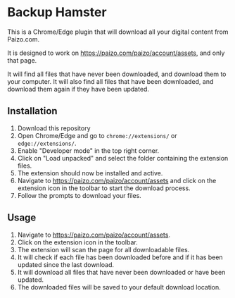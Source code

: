 # Backup Hamster

This is a Chrome/Edge plugin that will download all your digital content from Paizo.com.

It is designed to work on https://paizo.com/paizo/account/assets, and only that page.

It will find all files that have never been downloaded, and download them to your computer.
It will also find all files that have been downloaded, and download them again if they have been updated.

## Installation
1. Download this repository
2. Open Chrome/Edge and go to `chrome://extensions/` or `edge://extensions/`.
3. Enable "Developer mode" in the top right corner.
4. Click on "Load unpacked" and select the folder containing the extension files.
5. The extension should now be installed and active.
6. Navigate to https://paizo.com/paizo/account/assets and click on the extension icon in the toolbar to start the download process.
7. Follow the prompts to download your files.
## Usage
1. Navigate to https://paizo.com/paizo/account/assets.
2. Click on the extension icon in the toolbar.
3. The extension will scan the page for all downloadable files.
4. It will check if each file has been downloaded before and if it has been updated since the last download.
5. It will download all files that have never been downloaded or have been updated.
6. The downloaded files will be saved to your default download location.
